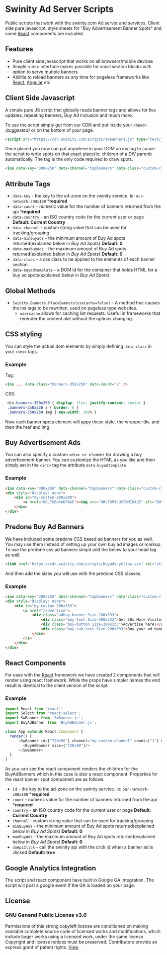 # Swinity Ad Server Scripts
Public scripts that work with the swinity.com Ad server and services. Client side pure javascript, style sheets for
 "Buy Advertisement Banner Spots" and some [React](https://reactjs.org) components are included.
 
## Features
- Pure client side javascript that works on all browsers/mobile devices
- Simple &lt;ins&gt; interface makes possible for small section blocks with option to serve mutiple banners 
- Abilitie to reload banners as any time for pageless frameworks like [React](https://reactjs.org), [Angular](https://angular.io) etc

## Client Side Javascript
A simple pure JS script that globally reads banner tags and allows for live updates, repeating banners, Buy Ad inclusion and much more.

To use the script simply get from our CDN and put inside your `<head>` _(suggested)_ or on the bottom of your page.

```html
<script src="https://cdn.swinity.com/scripts/swbanners.js" type="text/javascript"/>
```

Once placed you now can put anywhere in your DOM an ins tag to cause the script to write spots on that exact place(Ie: children of a DIV parent) automatically. 
The tag is the only code required to draw spots.

```html
<ins data-key="300x250" data-channel="topbanners" data-class="custom-class" data-count="2" data-minbuyads="1" data-maxbuyads="1" />
```

## Attribute Tags
- `data-key` - the key to the ad-zone on the swinity service. Ie: `our-network-300x100` ***required**
- `data-count` - numeric value for the number of banners returned from the api ***required**
- `data-country` - an ISO country code for the current user or page **Default: Current Country**
- `data-channel` - custom string value that can be used for tracking/grouping
- `data-minbuyads` - the minimum amount of Buy Ad spots returned(explained below in _Buy Ad Spots_) **Default: 0**
- `data-maxbuyads` - the maximum amount of Buy Ad spots returned(explained below in _Buy Ad Spots_) **Default: 0**
- `data-class` - a css class to be applied to the elements of each banner section.
- `data-buyadtemplate` - a DOM id for the container that holds HTML for a buy ad spots(explained below in _Buy Ad Spots_) 

## Global Methods
- `Swinity.Banners.PlaceBanners(usecache=false)` - A method that causes the ins tags to be rewritten, used on pageless type websites.
  - `usercache` allows for caching list requests. Useful in frameworks that rerender the content alot without the options changing.

## CSS styling
You can style the actual dom elements by simply defining `data-class` in your `<ins>` tags.
### Example

Tag:
```html
<ins ... data-class="banners-350x250" data-count="2" />
```

CSS:
```css
 div.banners-350x250 { display: flex; justify-content: center }
 .banners-350x250 a { border: 0 }
 .banners-350x250 img { max-width: 100% }
```
Now each banner spots element will appy these style, the wrapper div, and then the href and img.


## Buy Advertisement Ads
You can also specify a custom `<div> or element` for drawing a buy advertisement banner. You can customize the HTML as you
 like and then simply set in the `<ins>` tag the attribute `data-buyadtemplate`
 
### Example

```html
<ins data-key="300x250" data-channel="topbanners" data-class="custom-class" data-count="2" data-minbuyads="1" data-buyadtemplate="my-custom-200x200" />
<div style="display: none">
    <div id="my-custom-200x200">
        <a href="URLTOBUYADPAGE"><img src="URLTOMYCUSTOMIMAGE" alt="BUY Now"</a>
    </div>
</div>  
```

## Predone Buy Ad Banners
We have included some predone CSS based ad banners for you as well. You may use them instead of setting up your own buy ad images or markup. To use the predone css ad banners simplt add the below to your head tag as well.

```html
<link href="https://cdn.swinity.com/scripts/buyads-yellow.css" rel="stylesheet">
```

And then add the sizes you will use with the predone CSS classes.

### Example

```html
<ins data-key="300x250" data-channel="topbanners" data-class="custom-class" data-count="2" data-minbuyads="1" data-buyadtemplate="my-custom-200x200" />
<div style="display: none">
    <div id="my-custom-200x333">
        <a href="/advertise">
            <div class="adbuy-banner Size-200x333">
                <div class="buy-text Size-200x333">Get 50x More Visitors!</div>
                <div class="buy-button Size-200x333">Advertise here!</div>
                <div class="buy-sub-text Size-200x333">Buy your ad banner right now</div>
            </div>
        </a>
    </div>
</div>  
```


## React Components
For ease with the [React](https://reactjs.org) framework we have created 2 components that will render using react framework. While the props have simpler names
the end result is identical to the client version of the script.

### Example
```javascript
import React from 'react';
import Select from 'react-select';
import SwBanner from 'SwBanner.js';
import BuyAdBanner from 'BuyAdBanner.js';

class App extends React.Component {
  render() {
      <SwBanner id={"728x90"} channel="my-custom-channel" count={"1"} minBuyAds={"0"} maxBuyAds={"0"} className={"my-custom-class"}>
        <BuyAdBanner size={"728x90"}/>
      </SwBanner>
  }
}
```

As you can see the react component renders the children for the BuyAdBanners which in this case is also a react component.
Properties for the react banner spot component are as follows.
- `id` - the key to the ad-zone on the swinity service. Ie: `our-network-300x100` ***required**
- `count` - numeric value for the number of banners returned from the api ***required**
- `country` - an ISO country code for the current user or page **Default: Current Country**
- `channel` - custom string value that can be used for tracking/grouping
- `minBuyAds` - the minimum amount of Buy Ad spots returned(explained below in _Buy Ad Spots_) **Default: 0**
- `maxBuyAds` - the maximum amount of Buy Ad spots returned(explained below in _Buy Ad Spots_) **Default: 0**
- `doApiClick` - call the swinity api with the click id when a banner ad is clicked **Default: true**


## Google Analytics Integration
The script and react component have built in Google GA integration. The script will post a google event if the GA is loaded on your page.

## License

### GNU General Public License v3.0
Permissions of this strong copyleft license are conditioned on making available complete source code of licensed works and modifications, which include larger works using a licensed work, under the same license. Copyright and license notices must be preserved. Contributors provide an express grant of patent rights. [View](LICENSE)
